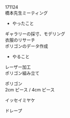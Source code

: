 171124  
橋本先生ミーティング  

- やったこと  

ギャラリーの採寸、モデリング  
衣服のリサーチ  
ポリゴンのデータ作成  


- やること  

レーザー加工  
ポリゴン組み立て  



ポリゴン  
2cm ピース / 4cm ピース  

イッセイミヤケ  

ドレープ